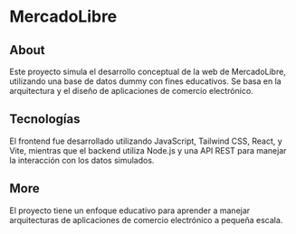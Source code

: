 # MercadoLibre

## About
Este proyecto simula el desarrollo conceptual de la web de MercadoLibre, utilizando una base de datos dummy con fines educativos. Se basa en la arquitectura y el diseño de aplicaciones de comercio electrónico.

## Tecnologías
El frontend fue desarrollado utilizando JavaScript, Tailwind CSS, React, y Vite, mientras que el backend utiliza Node.js y una API REST para manejar la interacción con los datos simulados.

## More
El proyecto tiene un enfoque educativo para aprender a manejar arquitecturas de aplicaciones de comercio electrónico a pequeña escala.
